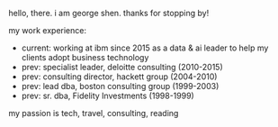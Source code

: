 hello, there. i am george shen. thanks for stopping by!

my work experience:

  -  current: working at ibm since 2015 as a data & ai leader to help my clients adopt business technology
  -  prev: specialist leader, deloitte consulting (2010-2015)
  -  prev: consulting director, hackett group (2004-2010)
  -  prev: lead dba, boston consulting group (1999-2003) 
  -  prev: sr. dba, Fidelity Investments (1998-1999)

my passion is tech, travel, consulting, reading
